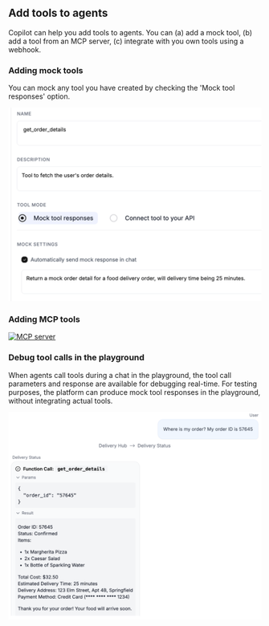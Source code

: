 ## Add tools to agents
Copilot can help you add tools to agents. You can (a) add a mock tool, (b) add a tool from an MCP server, (c) integrate with you own tools using a webhook.


### Adding mock tools
You can mock any tool you have created by checking the 'Mock tool responses' option.


![Example Tool](img/mock-tool.png)

### Adding MCP tools

[![MCP server](https://img.youtube.com/vi/EbkIPCTyD58/0.jpg)](https://www.youtube.com/watch?v=EbkIPCTyD58)


### Debug tool calls in the playground
When agents call tools during a chat in the playground, the tool call parameters and response are available for debugging real-time. For testing purposes, the platform can produce mock tool responses in the playground, without integrating actual tools.

![Mock Tool Responses](img/mock-response.png)
